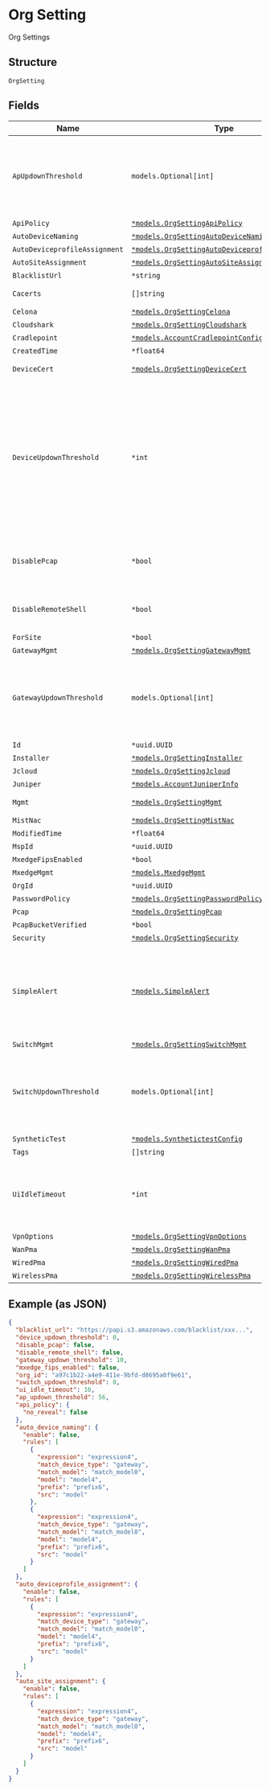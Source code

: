 
# Org Setting

Org Settings

## Structure

`OrgSetting`

## Fields

| Name | Type | Tags | Description |
|  --- | --- | --- | --- |
| `ApUpdownThreshold` | `models.Optional[int]` | Optional | enable threshold-based device down delivery for AP devices only. When configured it takes effect for AP devices and `device_updown_threshold` is ignored. |
| `ApiPolicy` | [`*models.OrgSettingApiPolicy`](../../doc/models/org-setting-api-policy.md) | Optional | - |
| `AutoDeviceNaming` | [`*models.OrgSettingAutoDeviceNaming`](../../doc/models/org-setting-auto-device-naming.md) | Optional | - |
| `AutoDeviceprofileAssignment` | [`*models.OrgSettingAutoDeviceprofileAssignment`](../../doc/models/org-setting-auto-deviceprofile-assignment.md) | Optional | - |
| `AutoSiteAssignment` | [`*models.OrgSettingAutoSiteAssignment`](../../doc/models/org-setting-auto-site-assignment.md) | Optional | - |
| `BlacklistUrl` | `*string` | Optional | - |
| `Cacerts` | `[]string` | Optional | list of PEM-encoded ca certs |
| `Celona` | [`*models.OrgSettingCelona`](../../doc/models/org-setting-celona.md) | Optional | - |
| `Cloudshark` | [`*models.OrgSettingCloudshark`](../../doc/models/org-setting-cloudshark.md) | Optional | - |
| `Cradlepoint` | [`*models.AccountCradlepointConfig`](../../doc/models/account-cradlepoint-config.md) | Optional | - |
| `CreatedTime` | `*float64` | Optional | - |
| `DeviceCert` | [`*models.OrgSettingDeviceCert`](../../doc/models/org-setting-device-cert.md) | Optional | common device cert, optional |
| `DeviceUpdownThreshold` | `*int` | Optional | enable threshold-based device down delivery via<br><br>1) device-updowns webhooks topic,<br>2) Mist Alert Framework; e.g. send AP/SW/GW down event only if AP/SW/GW Up is not seen within the threshold in minutes; 0 - 240, default is 0 (trigger immediate)<br>**Default**: `0`<br>**Constraints**: `>= 0`, `<= 30` |
| `DisablePcap` | `*bool` | Optional | whether to disallow Mist to analyze pcap files (this is required for marvis pcap)<br>**Default**: `false` |
| `DisableRemoteShell` | `*bool` | Optional | whether to disable remote shell access for an entire org<br>**Default**: `false` |
| `ForSite` | `*bool` | Optional | - |
| `GatewayMgmt` | [`*models.OrgSettingGatewayMgmt`](../../doc/models/org-setting-gateway-mgmt.md) | Optional | - |
| `GatewayUpdownThreshold` | `models.Optional[int]` | Optional | enable threshold-based device down delivery for Gateway devices only. When configured it takes effect for GW devices and `device_updown_threshold` is ignored. |
| `Id` | `*uuid.UUID` | Optional | - |
| `Installer` | [`*models.OrgSettingInstaller`](../../doc/models/org-setting-installer.md) | Optional | - |
| `Jcloud` | [`*models.OrgSettingJcloud`](../../doc/models/org-setting-jcloud.md) | Optional | - |
| `Juniper` | [`*models.AccountJuniperInfo`](../../doc/models/account-juniper-info.md) | Optional | - |
| `Mgmt` | [`*models.OrgSettingMgmt`](../../doc/models/org-setting-mgmt.md) | Optional | management-related properties |
| `MistNac` | [`*models.OrgSettingMistNac`](../../doc/models/org-setting-mist-nac.md) | Optional | - |
| `ModifiedTime` | `*float64` | Optional | - |
| `MspId` | `*uuid.UUID` | Optional | - |
| `MxedgeFipsEnabled` | `*bool` | Optional | **Default**: `false` |
| `MxedgeMgmt` | [`*models.MxedgeMgmt`](../../doc/models/mxedge-mgmt.md) | Optional | - |
| `OrgId` | `*uuid.UUID` | Optional | - |
| `PasswordPolicy` | [`*models.OrgSettingPasswordPolicy`](../../doc/models/org-setting-password-policy.md) | Optional | password policy |
| `Pcap` | [`*models.OrgSettingPcap`](../../doc/models/org-setting-pcap.md) | Optional | - |
| `PcapBucketVerified` | `*bool` | Optional | - |
| `Security` | [`*models.OrgSettingSecurity`](../../doc/models/org-setting-security.md) | Optional | - |
| `SimpleAlert` | [`*models.SimpleAlert`](../../doc/models/simple-alert.md) | Optional | Set of heuristic rules will be enabled when marvis subscription is not available.<br>It triggers when, in a Z minute window, there are more than Y distinct client encountring over X failures |
| `SwitchMgmt` | [`*models.OrgSettingSwitchMgmt`](../../doc/models/org-setting-switch-mgmt.md) | Optional | - |
| `SwitchUpdownThreshold` | `models.Optional[int]` | Optional | enable threshold-based device down delivery for Switch devices only. When configured it takes effect for SW devices and `device_updown_threshold` is ignored. |
| `SyntheticTest` | [`*models.SynthetictestConfig`](../../doc/models/synthetictest-config.md) | Optional | - |
| `Tags` | `[]string` | Optional | list of tags |
| `UiIdleTimeout` | `*int` | Optional | automatically logout the user when UI session is inactive. `0` means disabled<br>**Default**: `0`<br>**Constraints**: `>= 0`, `<= 480` |
| `VpnOptions` | [`*models.OrgSettingVpnOptions`](../../doc/models/org-setting-vpn-options.md) | Optional | - |
| `WanPma` | [`*models.OrgSettingWanPma`](../../doc/models/org-setting-wan-pma.md) | Optional | - |
| `WiredPma` | [`*models.OrgSettingWiredPma`](../../doc/models/org-setting-wired-pma.md) | Optional | - |
| `WirelessPma` | [`*models.OrgSettingWirelessPma`](../../doc/models/org-setting-wireless-pma.md) | Optional | - |

## Example (as JSON)

```json
{
  "blacklist_url": "https://papi.s3.amazonaws.com/blacklist/xxx...",
  "device_updown_threshold": 0,
  "disable_pcap": false,
  "disable_remote_shell": false,
  "gateway_updown_threshold": 10,
  "mxedge_fips_enabled": false,
  "org_id": "a97c1b22-a4e9-411e-9bfd-d8695a0f9e61",
  "switch_updown_threshold": 0,
  "ui_idle_timeout": 10,
  "ap_updown_threshold": 56,
  "api_policy": {
    "no_reveal": false
  },
  "auto_device_naming": {
    "enable": false,
    "rules": [
      {
        "expression": "expression4",
        "match_device_type": "gateway",
        "match_model": "match_model0",
        "model": "model4",
        "prefix": "prefix6",
        "src": "model"
      },
      {
        "expression": "expression4",
        "match_device_type": "gateway",
        "match_model": "match_model0",
        "model": "model4",
        "prefix": "prefix6",
        "src": "model"
      }
    ]
  },
  "auto_deviceprofile_assignment": {
    "enable": false,
    "rules": [
      {
        "expression": "expression4",
        "match_device_type": "gateway",
        "match_model": "match_model0",
        "model": "model4",
        "prefix": "prefix6",
        "src": "model"
      }
    ]
  },
  "auto_site_assignment": {
    "enable": false,
    "rules": [
      {
        "expression": "expression4",
        "match_device_type": "gateway",
        "match_model": "match_model0",
        "model": "model4",
        "prefix": "prefix6",
        "src": "model"
      }
    ]
  }
}
```

